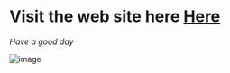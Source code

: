 # Visit the web site here [Here](https://gameplay-five.vercel.app/ "Alexis web")

*Have a good day*

![image]("./public/pic.jpg")